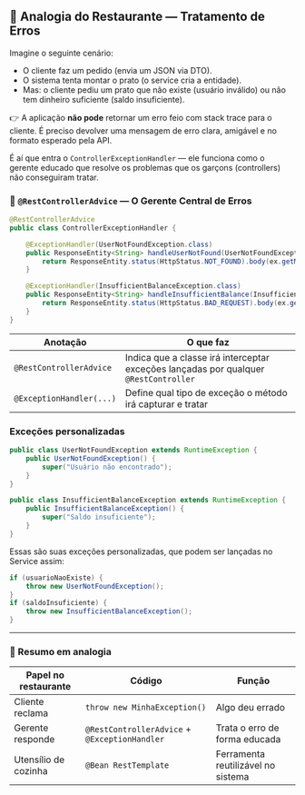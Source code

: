 ## 📝 Analogia do Restaurante — Tratamento de Erros

Imagine o seguinte cenário:

- O cliente faz um pedido (envia um JSON via DTO).
- O sistema tenta montar o prato (o service cria a entidade).
- Mas: o cliente pediu um prato que não existe (usuário inválido) ou não tem dinheiro suficiente (saldo insuficiente).

👉 A aplicação **não pode** retornar um erro feio com stack trace para o cliente. É preciso devolver uma mensagem de erro clara, amigável e no formato esperado pela API.

É aí que entra o `ControllerExceptionHandler` — ele funciona como o gerente educado que resolve os problemas que os garçons (controllers) não conseguiram tratar.

### 🎯 `@RestControllerAdvice` — O Gerente Central de Erros

```java
@RestControllerAdvice
public class ControllerExceptionHandler {

    @ExceptionHandler(UserNotFoundException.class)
    public ResponseEntity<String> handleUserNotFound(UserNotFoundException ex) {
        return ResponseEntity.status(HttpStatus.NOT_FOUND).body(ex.getMessage());
    }

    @ExceptionHandler(InsufficientBalanceException.class)
    public ResponseEntity<String> handleInsufficientBalance(InsufficientBalanceException ex) {
        return ResponseEntity.status(HttpStatus.BAD_REQUEST).body(ex.getMessage());
    }
}
```

| Anotação                 | O que faz                                                                            |
| ------------------------ | ------------------------------------------------------------------------------------ |
| `@RestControllerAdvice`  | Indica que a classe irá interceptar exceções lançadas por qualquer `@RestController` |
| `@ExceptionHandler(...)` | Define qual tipo de exceção o método irá capturar e tratar                           |

### Exceções personalizadas

```java
public class UserNotFoundException extends RuntimeException {
    public UserNotFoundException() {
        super("Usuário não encontrado");
    }
}

public class InsufficientBalanceException extends RuntimeException {
    public InsufficientBalanceException() {
        super("Saldo insuficiente");
    }
}
```

Essas são suas exceções personalizadas, que podem ser lançadas no Service assim:

```java
if (usuarioNaoExiste) {
    throw new UserNotFoundException();
}
if (saldoInsuficiente) {
    throw new InsufficientBalanceException();
}
```

---

### 🔁 Resumo em analogia

| Papel no restaurante | Código                                        | Função                             |
| -------------------- | --------------------------------------------- | ---------------------------------- |
| Cliente reclama      | `throw new MinhaException()`                  | Algo deu errado                    |
| Gerente responde     | `@RestControllerAdvice` + `@ExceptionHandler` | Trata o erro de forma educada      |
| Utensílio de cozinha | `@Bean RestTemplate`                          | Ferramenta reutilizável no sistema |
